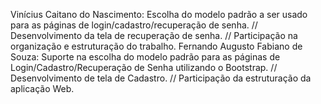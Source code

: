 Vinícius Caitano do Nascimento: Escolha do modelo padrão a ser usado para as páginas de login/cadastro/recuperação de senha. // Desenvolvimento da tela de recuperação de senha. //  Participação na organização e estruturação do trabalho.
Fernando Augusto Fabiano de Souza: Suporte na escolha do modelo padrão para as páginas de Login/Cadastro/Recuperação de Senha utilizando o Bootstrap. // Desenvolvimento de tela de Cadastro. // Participação da estruturação da aplicação Web.
